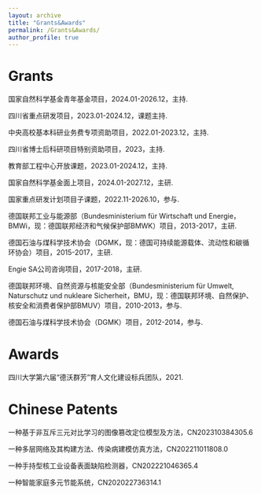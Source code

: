 ```yaml
---
layout: archive
title: "Grants&Awards"
permalink: /Grants&Awards/
author_profile: true
---
```


Grants
====
国家自然科学基金青年基金项目，2024.01-2026.12，主持.

四川省重点研发项目，2023.01-2024.12，课题主持.
 
中央高校基本科研业务费专项资助项目，2022.01-2023.12，主持.

四川省博士后科研项目特别资助项目，2023，主持.

教育部工程中心开放课题，2023.01-2024.12，主持. 

国家自然科学基金面上项目，2024.01-2027.12，主研.

国家重点研发计划项目子课题，2022.11-2026.10，参与.

德国联邦工业与能源部（Bundesministerium für Wirtschaft und Energie，BMWi，现：德国联邦经济和气候保护部BMWK）项目，2013-2017，主研.

德国石油与煤科学技术协会（DGMK，现：德国可持续能源载体、流动性和碳循环协会）项目，2015-2017，主研.

Engie SA公司咨询项目，2017-2018，主研.

德国联邦环境、自然资源与核能安全部（Bundesministerium für Umwelt, Naturschutz und nukleare Sicherheit，BMU，现：德国联邦环境、自然保护、核安全和消费者保护部BMUV）项目，2010-2013，参与.

德国石油与煤科学技术协会（DGMK）项目，2012-2014，参与.

Awards
====
四川大学第六届“德沃群芳”育人文化建设标兵团队，2021.

Chinese Patents
====
一种基于非互斥三元对比学习的图像篡改定位模型及方法，CN202310384305.6

一种多层网络及其构建方法、传染病建模仿真方法，CN202211011808.0

一种手持型核工业设备表面缺陷检测器，CN202221046365.4

一种智能家庭多元节能系统，CN202022736314.1
